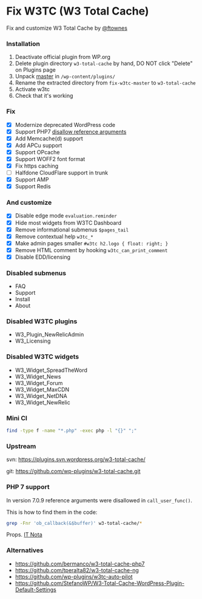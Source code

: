 # Fix W3TC (W3 Total Cache)

Fix and customize W3 Total Cache by [@ftownes](https://github.com/ftownes)

### Installation

1. Deactivate official plugin from WP.org
1. Delete plugin directory `w3-total-cache` by hand, DO NOT click "Delete" on Plugins page
1. Unpack [master](https://github.com/szepeviktor/fix-w3tc/archive/master.zip) in `/wp-content/plugins/`
1. Rename the extracted directory from `fix-w3tc-master` to `w3-total-cache`
1. Activate w3tc
1. Check that it's working

### Fix

- [x] Modernize deprecated WordPress code
- [x] Support PHP7 [disallow reference arguments](https://github.com/php/php-src/commit/fafe01b)
- [x] Add Memcache(d) support
- [x] Add APCu support
- [x] Support OPcache
- [x] Support WOFF2 font format
- [x] Fix https caching
- [ ] Halfdone CloudFlare support in trunk
- [x] Support AMP
- [x] Support Redis

### And customize

- [x] Disable edge mode `evaluation.reminder`
- [x] Hide most widgets from W3TC Dashboard
- [x] Remove informational submenus `$pages_tail`
- [x] Remove contextual help `w3tc_*`
- [x] Make admin pages smaller `#w3tc h2.logo { float: right; }`
- [x] Remove HTML comment by hooking `w3tc_can_print_comment`
- [x] Disable EDD/licensing

### Disabled submenus

- FAQ
- Support
- Install
- About

### Disabled W3TC plugins

- W3_Plugin_NewRelicAdmin
- W3_Licensing

### Disabled W3TC widgets

- W3_Widget_SpreadTheWord
- W3_Widget_News
- W3_Widget_Forum
- W3_Widget_MaxCDN
- W3_Widget_NetDNA
- W3_Widget_NewRelic

### Mini CI

```bash
find -type f -name "*.php" -exec php -l "{}" ";"
```

### Upstream

svn: https://plugins.svn.wordpress.org/w3-total-cache/

git: https://github.com/wp-plugins/w3-total-cache.git

### PHP 7 support

In version 7.0.9 reference arguments were disallowed in `call_user_func()`.

This is how to find them in the code:

```bash
grep -Fnr 'ob_callback(&$buffer)' w3-total-cache/*
```

Props. [IT Nota](https://www.itnota.com/fixing-php7-compatibility-issue-w3-total-cache/)

### Alternatives

- https://github.com/bermanco/w3-total-cache-php7
- https://github.com/tperalta82/w3-total-cache-ng
- https://github.com/wp-plugins/w3tc-auto-pilot
- https://github.com/StefanoWP/W3-Total-Cache-WordPress-Plugin-Default-Settings

<!--
configwriter: master.phps ???
inspect alternative
try Google Page Speed API on dashboard widget
-->
